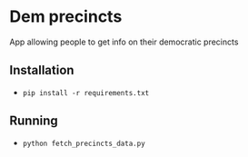 # Dem precincts

App allowing people to get info on their democratic precincts

## Installation

* `pip install -r requirements.txt`

## Running

* `python fetch_precincts_data.py`